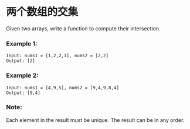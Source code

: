 # 两个数组的交集

Given two arrays, write a function to compute their intersection.

### Example 1:
```aidl
Input: nums1 = [1,2,2,1], nums2 = [2,2]
Output: [2]
```

### Example 2:
```aidl
Input: nums1 = [4,9,5], nums2 = [9,4,9,8,4]
Output: [9,4]
```

### Note:

Each element in the result must be unique.
The result can be in any order.